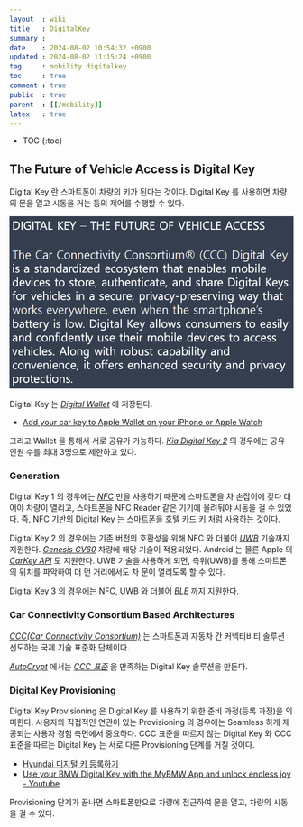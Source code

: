 ```yaml
---
layout  : wiki
title   : DigitalKey
summary : 
date    : 2024-08-02 10:54:32 +0900
updated : 2024-08-02 11:15:24 +0900
tag     : mobility digitalkey
toc     : true
comment : true
public  : true
parent  : [[/mobility]]
latex   : true
---
```

* TOC
{:toc}

## The Future of Vehicle Access is Digital Key

Digital Key 란 스마트폰이 차량의 키가 된다는 것이다. Digital Key 를 사용하면 차량의 문을 열고 시동을 거는 등의 제어를 수행할 수 있다.

![](/resource/wiki/mobility-digital-key/digitalkey-ccc.png)

Digital Key 는 _[Digital Wallet](https://en.wikipedia.org/wiki/Digital_wallet)_ 에 저장된다.
- [Add your car key to Apple Wallet on your iPhone or Apple Watch](https://support.apple.com/en-us/118271)

그리고 Wallet 을 통해서 서로 공유가 가능하다. _[Kia Digital Key 2](https://sweb.owners.kia.us/content/owners/en/digital-key.html)_ 의 경우에는 공유 인원 수를 최대 3명으로 제한하고 있다.

### Generation

Digital Key 1 의 경우에는 _[NFC](https://namu.wiki/w/NFC)_ 만을 사용하기 때문에 스마트폰을 차 손잡이에 갖다 대어야 차량이 열리고, 스마트폰을 NFC Reader 같은 기기에 올려둬야 시동을 걸 수 있었다.
즉, NFC 기반의 Digital Key 는 스마트폰을 호텔 카드 키 처럼 사용하는 것이다.

Digital Key 2 의 경우에는 기존 버전의 호환성을 위해 NFC 와 더불어 _[UWB](https://en.wikipedia.org/wiki/Ultra-wideband)_ 기술까지 지원한다. _[Genesis GV60](https://namu.wiki/w/%EC%A0%9C%EB%84%A4%EC%8B%9C%EC%8A%A4%20GV60?from=GV60)_ 차량에 해당 기술이 적용되었다.
Android 는 물론 Apple 의 _[CarKey API](https://developer.apple.com/documentation/CarKey)_ 도 지원한다. UWB 기술을 사용하게 되면, 측위(UWB)를 통해 스마트폰의 위치를 파악하여 더 먼 거리에서도 차 문이 열리도록 할 수 있다.

Digital Key 3 의 경우에는 NFC, UWB 와 더불어 _[BLE](https://baekjungho.github.io/wiki/mobility/mobility-ble/)_ 까지 지원한다.

### Car Connectivity Consortium Based Architectures

_[CCC(Car Connectivity Consortium)](https://carconnectivity.org/)_ 는 스마트폰과 자동차 간 커넥티비티 솔루션 선도하는 국제 기술 표준화 단체이다.

_[AutoCrypt](https://autocrypt.co.kr/autocrypt-digitalkey/)_ 에서는 _[CCC 표준](https://carconnectivity.org/wp-content/uploads/2022/11/CCC_Digital_Key_Whitepaper_Approved.pdf)_ 을 만족하는 Digital Key 솔루션을 만든다.

### Digital Key Provisioning

Digital Key Provisioning 은 Digital Key 를 사용하기 위한 준비 과정(등록 과정)을 의미한다. 사용자와 직접적인 연관이 있는 Provisioning 의 경우에는 Seamless 하게 제공되는 사용자 경험 측면에서 중요하다.
CCC 표준을 따르지 않는 Digital Key 와 CCC 표준을 따르는 Digital Key 는 서로 다른 Provisioning 단계를 거칠 것이다.

- [Hyundai 디지털 키 등록하기](https://www.hyundai.com/kr/ko/digital-customer-support/app/digital-key-2/digital-key-registration)
- [Use your BMW Digital Key with the MyBMW App and unlock endless joy - Youtube](https://www.youtube.com/watch?v=tHk9iUn-bnA)

Provisioning 단계가 끝나면 스마트폰만으로 차량에 접근하여 문을 열고, 차량의 시동을 걸 수 있다. 